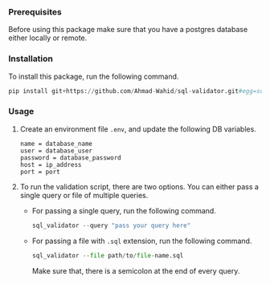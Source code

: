 ### Prerequisites
Before using this package make sure that you have a postgres database either locally or remote.

### Installation

To install this package, run the following command.

   ```python
   pip install git+https://github.com/Ahmad-Wahid/sql-validator.git#egg=sql-validator
   ```

### Usage

1. Create an environment file `.env`, and update the following DB variables.

   ```text
   name = database_name
   user = database_user
   password = database_password
   host = ip_address
   port = port
   ```

1. To run the validation script, there are two options. You can either pass a single query or file of multiple queries.
   
    - For passing a single query, run the following command. 
         
         ```python
         sql_validator --query "pass your query here"
         ```
    
    - For passing a file with `.sql` extension, run the following command.
      
         ```python
         sql_validator --file path/to/file-name.sql
         ```
         Make sure that, there is a semicolon at the end of every query.